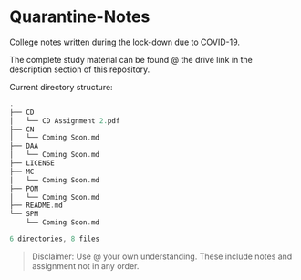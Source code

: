 # Quarantine-Notes

College notes written during the lock-down due to COVID-19.

The complete study material can be found @ the drive link in the description section of this repository.

Current directory structure:
```dart
.
├── CD
│   └── CD Assignment 2.pdf
├── CN
│   └── Coming Soon.md
├── DAA
│   └── Coming Soon.md
├── LICENSE
├── MC
│   └── Coming Soon.md
├── POM
│   └── Coming Soon.md
├── README.md
└── SPM
    └── Coming Soon.md

6 directories, 8 files

```

> Disclaimer: Use @ your own understanding. These include notes and assignment not in any order.
